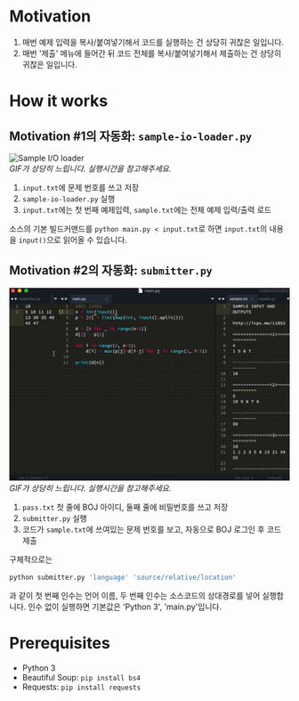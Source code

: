 # Motivation

1. 매번 예제 입력을 복사/붙여넣기해서 코드를 실행하는 건 상당히 귀찮은 일입니다.
2. 매번 '제출' 메뉴에 들어간 뒤 코드 전체를 복사/붙여넣기해서 제출하는 건 상당히 귀찮은 일입니다.

# How it works

## Motivation #1의 자동화: ```sample-io-loader.py```

![Sample I/O loader](images/sampleioloadersmall.gif)  
*GIF가 상당히 느립니다. 실행시간을 참고해주세요.*

1. ```input.txt```에 문제 번호를 쓰고 저장
2. ```sample-io-loader.py``` 실행
3. ```input.txt```에는 첫 번째 예제입력, ```sample.txt```에는 전체 예제 입력/출력 로드

소스의 기본 빌드커맨드를 ```python main.py < input.txt```로 하면 ```input.txt```의 내용을 ```input()```으로 읽어올 수 있습니다.

## Motivation #2의 자동화: ```submitter.py```

![Submitter](images/submittersmall.gif)  
*GIF가 상당히 느립니다. 실행시간을 참고해주세요.*

1. ```pass.txt``` 첫 줄에 BOJ 아이디, 둘째 줄에 비밀번호를 쓰고 저장
2. ```submitter.py``` 실행
3. 코드가 ```sample.txt```에 쓰여있는 문제 번호를 보고, 자동으로 BOJ 로그인 후 코드 제출

구체적으로는 
```bash
python submitter.py 'language' 'source/relative/location'
```  
과 같이 첫 번째 인수는 언어 이름, 두 번째 인수는 소스코드의 상대경로를 넣어 실행합니다. 인수 없이 실행하면 기본값은 'Python 3', 'main.py'입니다.

# Prerequisites

- Python 3
- Beautiful Soup: ```pip install bs4```
- Requests: ```pip install requests```
